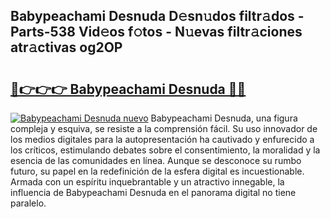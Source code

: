 ## Babypeachami Desnuda D𝚎sn𝚞dos filtr𝚊dos - Parts-538 Vid𝚎os f𝚘tos - N𝚞evas filtr𝚊ciones atr𝚊ctivas og2OP

# <h2><a href="http://mbdc0v.tromn.icu/?c=Babypeachami+Desnuda">🔗👉👉👉 Babypeachami Desnuda 🔗🔗</a></h2>

[![Babypeachami Desnuda nuevo](https://i.imgur.com/pEAQMta.gif)](http://mbdc0v.tromn.icu/?c=Babypeachami+Desnuda)
Babypeachami Desnuda, una figura compleja y esquiva, se resiste a la comprensión fácil. Su uso innovador de los medios digitales para la autopresentación ha cautivado y enfurecido a los críticos, estimulando debates sobre el consentimiento, la moralidad y la esencia de las comunidades en línea. Aunque se desconoce su rumbo futuro, su papel en la redefinición de la esfera digital es incuestionable. Armada con un espíritu inquebrantable y un atractivo innegable, la influencia de Babypeachami Desnuda en el panorama digital no tiene paralelo.
